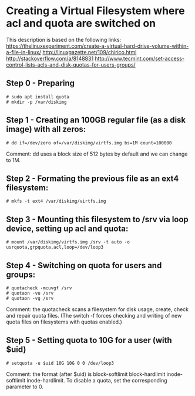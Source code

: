 # Creating a Virtual Filesystem where acl and quota are switched on

This description is based on the following links:
https://thelinuxexperiment.com/create-a-virtual-hard-drive-volume-within-a-file-in-linux/
http://linuxgazette.net/109/chirico.html
http://stackoverflow.com/a/8148831
http://www.tecmint.com/set-access-control-lists-acls-and-disk-quotas-for-users-groups/

## Step 0 - Preparing
    # sudo apt install quota
    # mkdir -p /var/diskimg
## Step 1 - Creating an 100GB regular file (as a disk image) with all zeros:
    # dd if=/dev/zero of=/var/diskimg/virtfs.img bs=1M count=100000
Comment: dd uses a block size of 512 bytes by default and we can change to 1M.
## Step 2 - Formating the previous file as an ext4 filesystem:
    # mkfs -t ext4 /var/diskimg/virtfs.img
## Step 3 - Mounting this filesystem to /srv via loop device, setting up acl and quota:
    # mount /var/diskimg/virtfs.img /srv -t auto -o usrquota,grpquota,acl,loop=/dev/loop3
## Step 4 - Switching on quota for users and groups:
    # quotacheck -mcuvgf /srv
    # quotaon -vu /srv
    # quotaon -vg /srv
Comment: the quotacheck scans a filesystem for disk usage, create, check and repair quota files.
(The switch -f forces checking and writing of new quota files on filesystems with quotas enabled.)
## Step 5 - Setting quota to 10G for a user (with $uid)
    # setquota -u $uid 10G 10G 0 0 /dev/loop3
Comment: the format (after $uid) is block-softlimit block-hardlimit inode-softlimit inode-hardlimit.
To disable a quota, set the corresponding parameter to 0.
